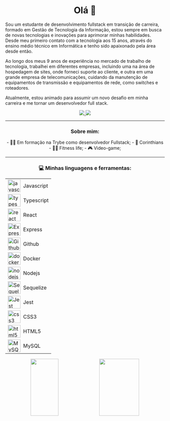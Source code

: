 
<h1 align="center">Olá 🖖</h1>

<div>
  <p> Sou um estudante de desenvolvimento fullstack em transição de carreira, formado em Gestão de Tecnologia da Informação, estou sempre em busca de novas tecnologias e inovações para aprimorar minhas habilidades. Desde meu primeiro contato com a tecnologia aos 15 anos, através do ensino médio técnico em Informática e tenho sido apaixonado pela área desde então.</p>
  
  <p> Ao longo dos meus 9 anos de experiência no mercado de trabalho de tecnologia, trabalhei em diferentes empresas, incluindo uma na área de hospedagem de sites, onde forneci suporte ao cliente, e outra em uma grande empresa de telecomunicações, cuidando da manutenção de equipamentos de transmissão e equipamentos de rede, como switches e roteadores.</p>
  
  <p>Atualmente, estou animado para assumir um novo desafio em minha carreira e me tornar um desenvolvedor full stack. </p>

</div>

  <div align="center">
  <a href="https://www.linkedin.com/in/severino-vin%C3%ADcius-sales-907762261/" target="_blank">
    <img src="https://img.shields.io/badge/LinkedIn-0077B5?style=for-the-badge&logo=linkedin&logoColor=white" target="_blank"/>
  </a>
  
  <a href="mailto:severino.sales95@gmail.com" target="_blank">
    <img src="https://img.shields.io/badge/Gmail-D14836?style=for-the-badge&logo=gmail&logoColor=white"/>
  </a>
</div>

<hr>

<h3 align="center"> Sobre mim: </h3>
<div align="center">
  - 👨‍💻 Em formação na Trybe como desenvolvedor Fullstack;
  - 🦅 Corinthians
  - 🏋️‍♂️ Fitness life;
  - 🎮 Video-game;
</div>

<hr>
 
<h3 align="center">💻 Minhas linguagens e ferramentas:</h3>

  <table align="center">
  <tbody>
    <tr>
      <td style="display: flex; align-items: center;">
        <img src="https://cdn.jsdelivr.net/gh/devicons/devicon/icons/javascript/javascript-original.svg" height="40" alt="javascript logo" />
        <span>&nbsp;&nbsp;Javascript</span>
      </td>
      <td style="display: flex; align-items: center;">
        <img src="https://cdn.jsdelivr.net/gh/devicons/devicon/icons/typescript/typescript-original.svg" height="40" alt="typescript logo" />
        <span>&nbsp;&nbsp;Typescript</span>
      </td>
      <td style="display: flex; align-items: center;">
        <img src="https://cdn.jsdelivr.net/gh/devicons/devicon/icons/react/react-original.svg" height="40" alt="react logo" />
        <span>&nbsp;&nbsp;React</span>
      </td>
      <td style="display: flex; align-items: center;">
        <img src="https://skillicons.dev/icons?i=express" height="40" alt="Express logo" />
        <span>&nbsp;&nbsp;Express</span>
      </td>
    </tr>
    <tr>
      <td style="display: flex; align-items: center;">
        <img src="https://skillicons.dev/icons?i=github" height="40" alt="Github logo" />
        <span>&nbsp;&nbsp;Github</span>
      </td>
      <td style="display: flex; align-items: center;">
        <img src="https://cdn.jsdelivr.net/gh/devicons/devicon/icons/docker/docker-original.svg" height="40" alt="docker logo" />
        <span>&nbsp;&nbsp;Docker</span>
      </td>
      <td style="display: flex; align-items: center;">
        <img src="https://cdn.jsdelivr.net/gh/devicons/devicon/icons/nodejs/nodejs-original.svg" height="40" alt="nodejs logo" />
        <span>&nbsp;&nbsp;Nodejs</span>
      </td>
      <td style="display: flex; align-items: center;">
        <img src="https://cdn.jsdelivr.net/gh/devicons/devicon/icons/sequelize/sequelize-original.svg" height="40" alt="Sequelize logo" />
        <span>&nbsp;&nbsp;Sequelize</span>
      </td>
    </tr>
    <tr>
      <td style="display: flex; align-items: center;">
        <img src="https://cdn.jsdelivr.net/gh/devicons/devicon/icons/jest/jest-plain.svg" height="40" alt="Jest logo" />
        <span>&nbsp;&nbsp;Jest</span>
      </td>
      <td style="display: flex; align-items: center;">
        <img src="https://cdn.jsdelivr.net/gh/devicons/devicon/icons/css3/css3-original.svg" height="40" alt="css3 logo" />
        <span>&nbsp;&nbsp;CSS3</span>
      </td>
      <td style="display: flex; align-items: center;">
        <img src="https://cdn.jsdelivr.net/gh/devicons/devicon/icons/html5/html5-original.svg" height="40" alt="html5 logo" />
        <span>&nbsp;&nbsp;HTML5</span>
      </td>
      <td style="display: flex; align-items: center;">
        <img src="https://cdn.freebiesupply.com/logos/large/2x/mysql-5-logo-png-transparent.png" height="40" alt="MySQL logo" />
      <span>&nbsp;&nbsp;MySQL</span>
      </td>
    </tr>
  </tbody>
</table>

<div align="center">
<img width="42%" height="180cm" src="https://github-readme-stats-sigma-five.vercel.app/api?username=severino-vinicius&show_icons=true&theme=synthwave"/>
<img width="50%" height="180cm" src="https://github-readme-stats-sigma-five.vercel.app/api/top-langs/?username=severino-vinicius&show_icons=true&theme=synthwave"/>
</div>

<!--
**severino-vinicius/severino-vinicius** is a ✨ _special_ ✨ repository because its `README.md` (this file) appears on your GitHub profile.

Here are some ideas to get you started:

- 🔭 I’m currently working on ...
- 🌱 I’m currently learning ...
- 👯 I’m looking to collaborate on ...
- 🤔 I’m looking for help with ...
- 💬 Ask me about ...
- 📫 How to reach me: ...
- 😄 Pronouns: ...
- ⚡ Fun fact: ...
-->
